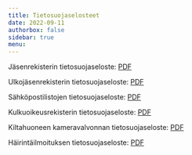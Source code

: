 ```yaml
---
title: Tietosuojaselosteet
date: 2022-09-11
authorbox: false
sidebar: true
menu:
---
```


Jäsenrekisterin tietosuojaseloste: [PDF](Jasenrekisteri_tietosuojaseloste_2025.pdf)

Ulkojäsenrekisterin tietosuojaseloste: [PDF](Ulkojasenrekisteri_tietosuojaseloste_2025.pdf)

Sähköpostilistojen tietosuojaseloste: [PDF](Sahkopostilistat_tietosuojaseloste_2025.pdf)

Kulkuoikeusrekisterin tietosuojaseloste: [PDF](Kulkuoikeusrekisteri_tietosuojaseloste_2025.pdf)

Kiltahuoneen kameravalvonnan tietosuojaseloste: [PDF](kameravalvonta_tietosuojaseloste.pdf)

Häirintäilmoituksen tietosuojaseloste: [PDF](Häirintäilmoitus_tietosuojaseloste_2025.pdf)
